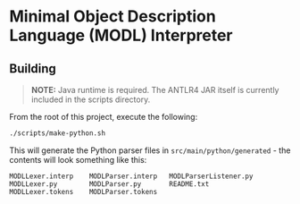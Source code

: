 # Minimal Object Description Language (MODL) Interpreter

## Building

> **NOTE:** Java runtime is required. The ANTLR4 JAR itself is
> currently included in the scripts directory.


From the root of this project, execute the following:

```bash
./scripts/make-python.sh
```

This will generate the Python parser files in `src/main/python/generated` -
the contents will look something like this:

```
MODLLexer.interp	MODLParser.interp	MODLParserListener.py
MODLLexer.py		MODLParser.py		README.txt
MODLLexer.tokens	MODLParser.tokens
```   



